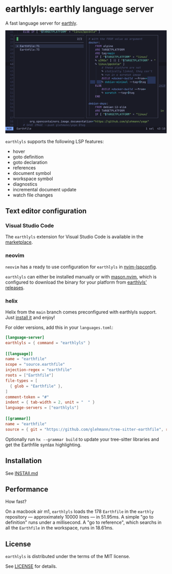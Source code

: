 # earthlyls: earthly language server

A fast language server for [earthly].

![Screenshot of yage Earthfile in helix](screenshot.png)

`earthlyls` supports the following LSP features:

* hover
* goto definition
* goto declaration
* references
* document symbol
* workspace symbol
* diagnostics
* incremental document update
* watch file changes

## Text editor configuration

### Visual Studio Code

The `earthlyls` extension for Visual Studio Code is available in the [marketplace](https://marketplace.visualstudio.com/items?itemName=glehmann.earthlyls).

### neovim

`neovim` has a ready to use configuration for `earthlyls` in [nvim-lspconfig](https://github.com/neovim/nvim-lspconfig).

`earthlyls` can either be installed manually or with [mason.nvim](https://github.com/williamboman/mason.nvim), which
is configured to download the binary for your platform from [earthlyls’ releases](https://github.com/glehmann/earthlyls/releases).

### helix

Helix from the `main` branch comes preconfigured with earthlyls support. Just [install it](INSTALL.md) and enjoy!

For older versions, add this in your `languages.toml`:

~~~toml
[language-server]
earthlyls = { command = "earthlyls" }

[[language]]
name = "earthfile"
scope = "source.earthfile"
injection-regex = "earthfile"
roots = ["Earthfile"]
file-types = [
  { glob = "Earthfile" },
]
comment-token = "#"
indent = { tab-width = 2, unit = "  " }
language-servers = ["earthlyls"]

[[grammar]]
name = "earthfile"
source = { git = "https://github.com/glehmann/tree-sitter-earthfile", rev = "2a6ab191f5f962562e495a818aa4e7f45f8a556a" }
~~~

Optionally run `hx --grammar build` to update your tree-sitter libraries and get the Earthfile syntax highlighting.

## Installation

See [INSTAll.md](INSTALL.md)

## Performance

How fast?

On a macbook air m1, `earthlyls` loads the 178 `Earthfile` in the `earthly` repository — approximately 10000 lines —
in 51.95ms. A simple "go to definition" runs under a millisecond. A "go to reference", which searchs in all the
`Earthfile` in the workspace, runs in 18.61ms.


## License

`earthlyls` is distributed under the terms of the MIT license.

See [LICENSE](LICENSE) for details.

[earthly]:https://earthly.dev/

